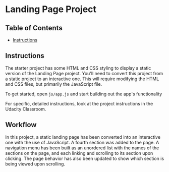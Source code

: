 # Landing Page Project

## Table of Contents

* [Instructions](#instructions)

## Instructions

The starter project has some HTML and CSS styling to display a static version of the Landing Page project. You'll need to convert this project from a static project to an interactive one. This will require modifying the HTML and CSS files, but primarily the JavaScript file.

To get started, open `js/app.js` and start building out the app's functionality

For specific, detailed instructions, look at the project instructions in the Udacity Classroom.

## Workflow

In this project, a static landing page has been converted into an interactive one with the use of JavaScript.
A fourth section was added to the page. A navigation menu has been built as an unordered list with the names of the sections on the page, and each linking and scrolling to its section upon clicking. The page behavior has also been updated to show which section is being viewed upon scrolling.